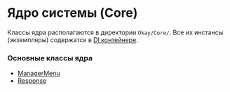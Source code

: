 # Ядро системы (Core)

Классы ядра располагаются в директории `Okay/Core/`.
Все их инстансы (экземпляры) содержатся в [DI контейнере](./../di_container.md "Dependency injection container").

### Основные классы ядра

* [ManagerMenu](./ManagerMenu.md)
* [Response](./Response.md)
